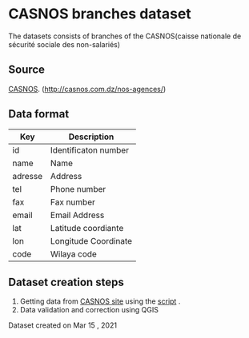 # CASNOS branches dataset
The datasets consists of branches of the CASNOS(caisse nationale de sécurité sociale des non-salariés)



## Source
[CASNOS](http://casnos.com.dz/).
(http://casnos.com.dz/nos-agences/)
 
 
## Data format

| Key          | Description | 
| ------------ | -----------------------|
|id| Identificaton number |
|name| Name | 
|adresse | Address|
|tel| Phone number|
|fax| Fax number|
|email| Email Address|
|lat| Latitude coordiante|
|lon| Longitude Coordinate|
|code|Wilaya code |

## Dataset creation steps

1. Getting data from  [CASNOS site](http://casnos.com.dz/nos-agences/) using the [script](https://github.com/transformatek/geo-enabled-datasets/blob/main/dz-datasets/casnos/scrap.ipynb) .
2. Data validation and correction using QGIS


Dataset created on Mar 15 , 2021
